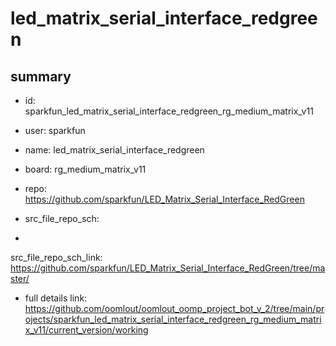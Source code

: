 # led_matrix_serial_interface_redgreen
 
## summary 
* id: sparkfun_led_matrix_serial_interface_redgreen_rg_medium_matrix_v11
* user: sparkfun
* name: led_matrix_serial_interface_redgreen
* board: rg_medium_matrix_v11
* repo: https://github.com/sparkfun/LED_Matrix_Serial_Interface_RedGreen



* src_file_repo_sch: 
*
 src_file_repo_sch_link: https://github.com/sparkfun/LED_Matrix_Serial_Interface_RedGreen/tree/master/
* full details link: https://github.com/oomlout/oomlout_oomp_project_bot_v_2/tree/main/projects/sparkfun_led_matrix_serial_interface_redgreen_rg_medium_matrix_v11/current_version/working  






